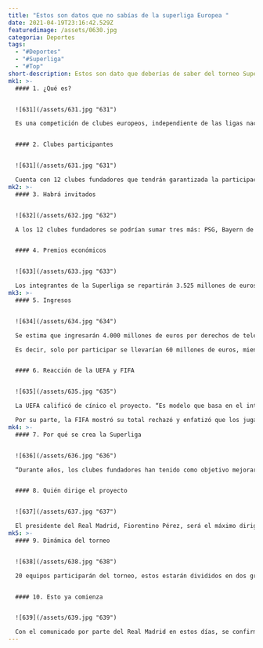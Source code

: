 ```yaml
---
title: "Estos son datos que no sabías de la superliga Europea "
date: 2021-04-19T23:16:42.529Z
featuredimage: /assets/0630.jpg
categoria: Deportes
tags:
  - "#Deportes"
  - "#Superliga"
  - "#Top"
short-description: Estos son dato que deberías de saber del torneo Superliga Europea
mk1: >-
  #### 1. ¿Qué es?


  ![631](/assets/631.jpg "631")

  Es una competición de clubes europeos, independiente de las ligas nacionales o las competencias europeas impulsadas por la UEFA (Champions League, Europa League y Supercopa).


  #### 2. Clubes participantes


  ![631](/assets/631.jpg "631")

  Cuenta con 12 clubes fundadores que tendrán garantizada la participación independiente de los resultados deportivos. Los equipos son: 12: seis ingleses (Manchester United, Liverpool, Chelsea, Manchester City, Arsenal y Tottenham), tres españoles (Real Madrid, Barcelona y Atlético) y tres italianos (Juventus, Milan e Inter).
mk2: >-
  #### 3. Habrá invitados


  ![632](/assets/632.jpg "632")

  A los 12 clubes fundadores se podrían sumar tres más: PSG, Bayern de Múnich y Borussia Dortmund, este último ha rechazado incorporarse. Además, otros cinco se clasificarían cada año para poder disputar el torneo o recibir invitaciones.


  #### 4. Premios económicos


  ![633](/assets/633.jpg "633")

  Los integrantes de la Superliga se repartirán 3.525 millones de euros procedentes de diversos inversores. El reparto, si finalmente son 15 los fundadores (12 más los tres invitados) sería así: 350 millones de euros para seis clubes, 225 para cuatro, 112′5 para dos y 100 para tres clubes, repartido de acuerdo a un sistema interno no sujeto a la clasificación de cada año.
mk3: >-
  #### 5. Ingresos


  ![634](/assets/634.jpg "634")

  Se estima que ingresarán 4.000 millones de euros por derechos de televisión. Un 65% de estos ingresos serían para los fundadores, un 20% se adjudicaría a méritos deportivos de la competición y un 15% por distribución comercial.

  Es decir, solo por participar se llevarían 60 millones de euros, mientras que el ganador recibirá algo más de 250 millones.


  #### 6. Reacción de la UEFA y FIFA


  ![635](/assets/635.jpg "635")

  La UEFA calificó de cínico el proyecto. “Es modelo que basa en el interés propios de unos pocos clubes en un momento en el que la sociedad necesita más que nunca la solidaridad”.

  Por su parte, la FIFA mostró su total rechazó y enfatizó que los jugadores que jueguen un solo minuto ya no podrán participar en competiciones perteneciente al máximo organismo del balompié, incluye el Mundial de Qatar 2022.
mk4: >-
  #### 7. Por qué se crea la Superliga


  ![636](/assets/636.jpg "636")

  “Durante años, los clubes fundadores han tenido como objetivo mejorar la calidad y la intensidad de las competiciones europeas existentes y, en particular, crear un torneo en el que los mejores clubes y jugadores puedan competir entre ellos de manera más frecuente”, indica el comunicado.


  #### 8. Quién dirige el proyecto


  ![637](/assets/637.jpg "637")

  El presidente del Real Madrid, Fiorentino Pérez, será el máximo dirigente de la Superliga. Los vicepresidentes serán Andrea Agnelli, presidente de la Juventus, y Joel Glazer, propietario del Manchester United
mk5: >-
  #### 9. Dinámica del torneo


  ![638](/assets/638.jpg "638")

  20 equipos participarán del torneo, estos estarán divididos en dos grupos de 10. Los primeros de cada grupo pasarán al sistema de eliminatorias de ida y vuelta a partir de cuartos de final.  Los cuartos y los quintos jugarían una eliminatoria para completar los ocho equipos de cuartos. En total, se disputarán 197 partidos.


  #### 10. Esto ya comienza


  ![639](/assets/639.jpg "639")

  Con el comunicado por parte del Real Madrid en estos días, se confirma que este torneo lo quieren empezar desde ya y se llevara acabo la próxima temporada
---
```

